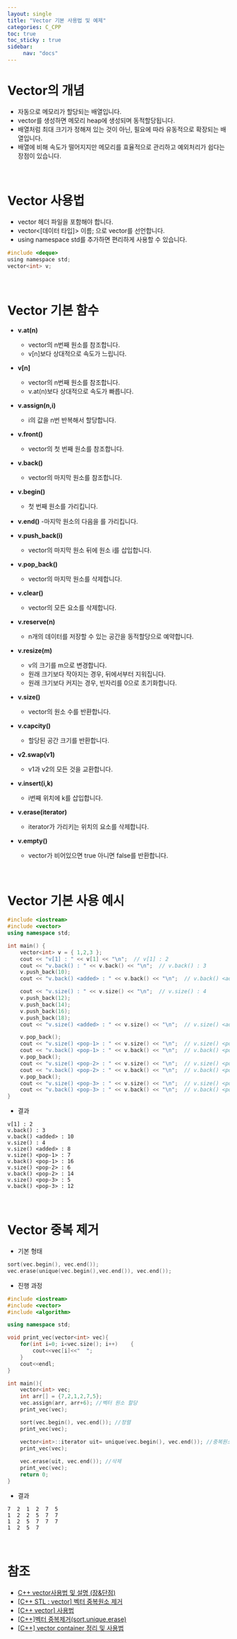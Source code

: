 ```yaml
---
layout: single
title: "Vector 기본 사용법 및 예제"
categories: C_CPP
toc: true
toc_sticky : true
sidebar:
     nav: "docs"
---
```


# Vector의 개념
- 자동으로 메모리가 할당되는 배열입니다.
- vector를 생성하면 메모리 heap에 생성되며 동적할당됩니다.
- 배열처럼 최대 크기가 정해져 있는 것이 아닌, 필요에 따라 유동적으로 확장되는 배열입니다.
- 배열에 비해 속도가 떨어지지만 메모리를 효율적으로 관리하고 예외처리가 쉽다는 장점이 있습니다.

<br>

# Vector 사용법
- vector 헤더 파일을 포함해야 합니다.
- vector<[데이터 타입]> 이름; 으로 vector를 선언합니다.
- using namespace std를 추가하면 편리하게 사용할 수 있습니다.
~~~c++
#include <deque> 
using namespace std;
vector<int> v;
~~~

<br>

# Vector 기본 함수
- **v.at(n)**
    - vector의 n번째 원소를 참조합니다.
    -  v[n]보다 상대적으로 속도가 느립니다.

- **v[n]**
    - vector의 n번째 원소를 참조합니다.
    - v.at(n)보다 상대적으로 속도가 빠릅니다.

- **v.assign(n,i)**
    - i의 값을 n번 반복해서 할당합니다.

- **v.front()**
    - vector의 첫 번째 원소를 참조합니다.

- **v.back()**
    - vector의 마지막 원소를 참조합니다.

- **v.begin()**
    - 첫 번째 원소를 가리킵니다.

- **v.end()**
    -마지막 원소의 다음을 를 가리킵니다.

- **v.push_back(i)**
    - vector의 마지막 원소 뒤에 원소 i를 삽입합니다.

- **v.pop_back()**
    - vector의 마지막 원소를 삭제합니다.

- **v.clear()**
    - vector의 모든 요소를 삭제합니다.

- **v.reserve(n)**
    - n개의 데이터를 저장할 수 있는 공간을 동적할당으로 예약합니다.

- **v.resize(m)**
    - v의 크기를 m으로 변경합니다.
    - 원래 크기보다 작아지는 경우, 뒤에서부터 지워집니다.
    - 원래 크기보다 커지는 경우, 빈자리를 0으로 초기화합니다.

- **v.size()**
    - vector의 원소 수를 반환합니다.

- **v.capcity()**
    - 할당된 공간 크기를 반환합니다.

- **v2.swap(v1)**
    - v1과 v2의 모든 것을 교환합니다.

- **v.insert(i,k)**
    - i번째 위치에 k를 삽입합니다.

- **v.erase(iterator)**
    - iterator가 가리키는 위치의 요소를 삭제합니다.

- **v.empty()**
    - vector가 비어있으면 true 아니면 false를 반환합니다.

<br>

# Vector 기본 사용 예시
~~~c++
#include <iostream>
#include <vector>
using namespace std;

int main() {
    vector<int> v = { 1,2,3 };
    cout << "v[1] : " << v[1] << "\n";  // v[1] : 2
    cout << "v.back() : " << v.back() << "\n";  // v.back() : 3
    v.push_back(10);
    cout << "v.back() <added> : " << v.back() << "\n";  // v.back() <added> : 10

    cout << "v.size() : " << v.size() << "\n";  // v.size() : 4
    v.push_back(12);
    v.push_back(14);
    v.push_back(16);
    v.push_back(18);
    cout << "v.size() <added> : " << v.size() << "\n";  // v.size() <added> : 8

    v.pop_back();
    cout << "v.size() <pop-1> : " << v.size() << "\n";  // v.size() <pop-1> : 7
    cout << "v.back() <pop-1> : " << v.back() << "\n";  // v.back() <pop-1> : 16
    v.pop_back();
    cout << "v.size() <pop-2> : " << v.size() << "\n";  // v.size() <pop-2> : 6
    cout << "v.back() <pop-2> : " << v.back() << "\n";  // v.back() <pop-2> : 14
    v.pop_back();
    cout << "v.size() <pop-3> : " << v.size() << "\n";  // v.size() <pop-3> : 5
    cout << "v.back() <pop-3> : " << v.back() << "\n";  // v.back() <pop-3> : 12
}
~~~

- 결과

~~~
v[1] : 2
v.back() : 3
v.back() <added> : 10
v.size() : 4
v.size() <added> : 8
v.size() <pop-1> : 7
v.back() <pop-1> : 16
v.size() <pop-2> : 6
v.back() <pop-2> : 14
v.size() <pop-3> : 5
v.back() <pop-3> : 12
~~~

<br>

# Vector 중복 제거
- 기본 형태

~~~ c++
sort(vec.begin(), vec.end());
vec.erase(unique(vec.begin(),vec.end()), vec.end());
~~~

- 진행 과정

~~~c++
#include <iostream>
#include <vector>
#include <algorithm> 

using namespace std; 

void print_vec(vector<int> vec){    
	for(int i=0; i<vec.size(); i++)    {        
		cout<<vec[i]<<"  ";    
	}     
	cout<<endl;
}

int main(){    
	vector<int> vec;    
	int arr[] = {7,2,1,2,7,5};    
	vec.assign(arr, arr+6); //벡터 원소 할당 
	print_vec(vec);

	sort(vec.begin(), vec.end()); //정렬     
	print_vec(vec);

	vector<int>::iterator uit= unique(vec.begin(), vec.end()); //중복원소 (쓰레기값으로 변환 후) 뒤로 보냄      
	print_vec(vec);     
	
	vec.erase(uit, vec.end()); //삭제     
	print_vec(vec);     
	return 0;
}
~~~

- 결과

~~~
7  2  1  2  7  5
1  2  2  5  7  7
1  2  5  7  7  7
1  2  5  7
~~~

<br>

# 참조
- [C++ vector사용법 및 설명 (장&단점)](https://hwan-shell.tistory.com/119)
- [[C++ STL : vector] 벡터 중복원소 제거](https://kkaeruk.tistory.com/19)
- [[C++ vector] 사용법](https://dense.tistory.com/entry/cpp-stl-vector)
- [[C++]벡터 중복제거(sort,unique,erase)](https://dpdpwl.tistory.com/39)
- [[C++] vector container 정리 및 사용법](https://blockdmask.tistory.com/70)